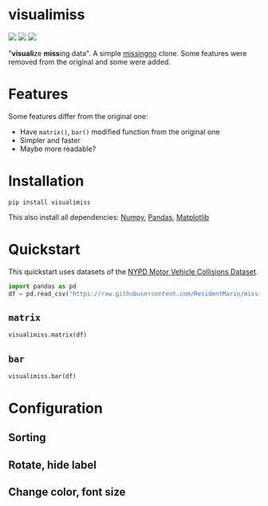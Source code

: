 # visualimiss
[![](https://img.shields.io/pypi/v/visualimiss?style=flat-square)](https://pypi.org/project/visualimiss/)
[![](https://img.shields.io/badge/python-3.7+-blue.svg?style=flat-square)](https://www.python.org/downloads/)
[![](https://img.shields.io/github/license/ngntrgduc/visualimiss?style=flat-square)](https://github.com/ngntrgduc/visualimiss/blob/master/LICENSE)

"**visuali**ze **miss**ing data". A simple [missingno](https://github.com/ResidentMario/missingno)
clone. Some features were removed from the original and some were added.

# Features
Some features differ from the original one:
- Have `matrix()`, `bar()` modified function from the original one
- Simpler and faster
- Maybe more readable?

# Installation
```
pip install visualimiss
```
This also install all dependencies: [Numpy](https://numpy.org/), [Pandas](https://pandas.pydata.org/), [Matplotlib](https://matplotlib.org/)

# Quickstart
This quickstart uses datasets of the [NYPD Motor Vehicle Collisions Dataset](https://data.cityofnewyork.us/Public-Safety/Motor-Vehicle-Collisions-Crashes/h9gi-nx95). 
```python
import pandas as pd
df = pd.read_csv("https://raw.githubusercontent.com/ResidentMario/missingno-data/master/nyc_collision_factors.csv")
```

## `matrix`

```python
visualimiss.matrix(df)
```

## `bar`

```python
visualimiss.bar(df)
```

# Configuration
## Sorting

## Rotate, hide label

## Change color, font size
